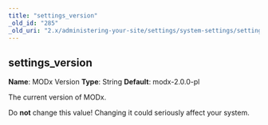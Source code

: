 ```yaml
---
title: "settings_version"
_old_id: "285"
_old_uri: "2.x/administering-your-site/settings/system-settings/settings_version"
---
```


## settings\_version

**Name**: MODx Version
**Type**: String
**Default**: modx-2.0.0-pl

The current version of MODx.

Do **not** change this value! Changing it could seriously affect your system.
